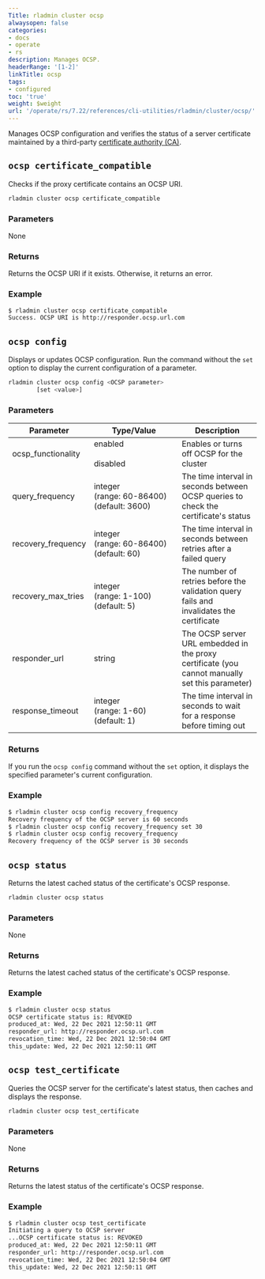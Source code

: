 ```yaml
---
Title: rladmin cluster ocsp
alwaysopen: false
categories:
- docs
- operate
- rs
description: Manages OCSP.
headerRange: '[1-2]'
linkTitle: ocsp
tags:
- configured
toc: 'true'
weight: $weight
url: '/operate/rs/7.22/references/cli-utilities/rladmin/cluster/ocsp/'
---
```


Manages OCSP configuration and verifies the status of a server certificate maintained by a third-party [certificate authority (CA)](https://en.wikipedia.org/wiki/Certificate_authority).

## `ocsp certificate_compatible`

Checks if the proxy certificate contains an OCSP URI.

```sh
rladmin cluster ocsp certificate_compatible
```

### Parameters

None

### Returns

Returns the OCSP URI if it exists. Otherwise, it returns an error.

### Example

```sh
$ rladmin cluster ocsp certificate_compatible
Success. OCSP URI is http://responder.ocsp.url.com
```

## `ocsp config`

Displays or updates OCSP configuration. Run the command without the `set` option to display the current configuration of a parameter.

```sh
rladmin cluster ocsp config <OCSP parameter>
        [set <value>]
```

### Parameters

| Parameter | Type/Value | Description |
|-----------|---------------|-------------|
| ocsp_functionality | enabled<br></br>disabled | Enables or turns off OCSP for the cluster |
| query_frequency | integer <nobr>(range: 60-86400)</nobr> <nobr>(default: 3600)</nobr> | The time interval in seconds between OCSP queries to check the certificate's status |
| recovery_frequency | integer <nobr>(range: 60-86400)</nobr> <nobr>(default: 60)</nobr> | The time interval in seconds between retries after a failed query |
| recovery_max_tries | integer <nobr>(range: 1-100)</nobr> <nobr>(default: 5)</nobr> | The number of retries before the validation query fails and invalidates the certificate |
| responder_url | string | The OCSP server URL embedded in the proxy certificate (you cannot manually set this parameter) |
| response_timeout | integer <nobr>(range: 1-60)</nobr> <nobr>(default: 1)</nobr> | The time interval in seconds to wait for a response before timing out |

### Returns

If you run the `ocsp config` command without the `set` option, it displays the specified parameter's current configuration.

### Example

```sh
$ rladmin cluster ocsp config recovery_frequency
Recovery frequency of the OCSP server is 60 seconds
$ rladmin cluster ocsp config recovery_frequency set 30
$ rladmin cluster ocsp config recovery_frequency
Recovery frequency of the OCSP server is 30 seconds
```

## `ocsp status`

Returns the latest cached status of the certificate's OCSP response.

```sh
rladmin cluster ocsp status
```
### Parameters

None

### Returns

Returns the latest cached status of the certificate's OCSP response.

### Example

```sh
$ rladmin cluster ocsp status
OCSP certificate status is: REVOKED
produced_at: Wed, 22 Dec 2021 12:50:11 GMT
responder_url: http://responder.ocsp.url.com
revocation_time: Wed, 22 Dec 2021 12:50:04 GMT
this_update: Wed, 22 Dec 2021 12:50:11 GMT
```

## `ocsp test_certificate`

Queries the OCSP server for the certificate's latest status, then caches and displays the response.

```sh
rladmin cluster ocsp test_certificate
```

### Parameters

None

### Returns

Returns the latest status of the certificate's OCSP response.

### Example

```sh
$ rladmin cluster ocsp test_certificate
Initiating a query to OCSP server
...OCSP certificate status is: REVOKED
produced_at: Wed, 22 Dec 2021 12:50:11 GMT
responder_url: http://responder.ocsp.url.com
revocation_time: Wed, 22 Dec 2021 12:50:04 GMT
this_update: Wed, 22 Dec 2021 12:50:11 GMT
```
